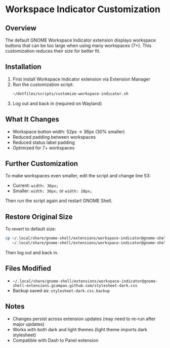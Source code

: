 # Workspace Indicator Customization

## Overview
The default GNOME Workspace Indicator extension displays workspace buttons that can be too large when using many workspaces (7+). This customization reduces their size for better fit.

## Installation
1. First install Workspace Indicator extension via Extension Manager
2. Run the customization script:
   ```bash
   ~/dotfiles/scripts/customize-workspace-indicator.sh
   ```
3. Log out and back in (required on Wayland)

## What It Changes
- Workspace button width: 52px → 36px (30% smaller)
- Reduced padding between workspaces
- Reduced status label padding
- Optimized for 7+ workspaces

## Further Customization
To make workspaces even smaller, edit the script and change line 53:
- Current: `width: 36px;`
- Smaller: `width: 30px;` or `width: 28px;`

Then run the script again and restart GNOME Shell.

## Restore Original Size
To revert to default size:
```bash
cp ~/.local/share/gnome-shell/extensions/workspace-indicator@gnome-shell-extensions.gcampax.github.com/stylesheet-dark.css.backup \
   ~/.local/share/gnome-shell/extensions/workspace-indicator@gnome-shell-extensions.gcampax.github.com/stylesheet-dark.css
```
Then log out and back in.

## Files Modified
- `~/.local/share/gnome-shell/extensions/workspace-indicator@gnome-shell-extensions.gcampax.github.com/stylesheet-dark.css`
- Backup saved as: `stylesheet-dark.css.backup`

## Notes
- Changes persist across extension updates (may need to re-run after major updates)
- Works with both dark and light themes (light theme imports dark stylesheet)
- Compatible with Dash to Panel extension
